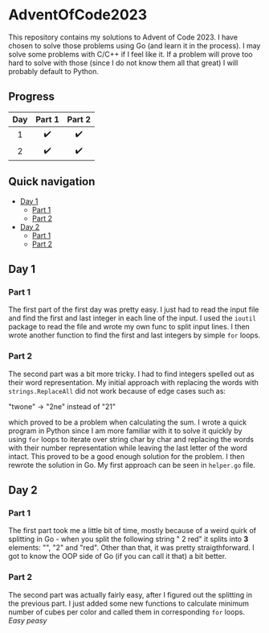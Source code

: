 # AdventOfCode2023
This repository contains my solutions to <a style=text-decoration:none href="https://adventofcode.com/2023">Advent of Code 2023</a>. I have chosen to solve those problems using Go (and learn it in the process). I may solve some problems with C/C++ if I feel like it. If a problem will prove too hard to solve with those (since I do not know them all that great) I will probably default to Python.

## Progress
| Day | Part 1 | Part 2 |
|:---:|:------:|:------:|
|  1  |   ✔️   |   ✔️   |
|  2  |   ✔️   |   ✔️   |

## Quick navigation
- [Day 1](#day-1)
  - [Part 1](#part-1)
  - [Part 2](#part-2)
- [Day 2](#day-2)
    - [Part 1](#part-1-1)
    - [Part 2](#part-2-1)


## Day 1
### Part 1
The first part of the first day was pretty easy. I just had to read the input file and find the first and last integer in each line of the input. I used the `ioutil` package to read the file and wrote my own func to split input lines. I then wrote another function to find the first and last integers by simple `for` loops.

### Part 2
The second part was a bit more tricky. I had to find integers spelled out as their word representation. My initial approach with replacing the words with `strings.ReplaceAll` did not work because of edge cases such as: 

"twone" -> "2ne" instead of "21"

which proved to be a problem when calculating the sum. I wrote a quick program in Python since I am more familiar with it to solve it quickly by using `for` loops to iterate over string char by char and replacing the words with their number representation while leaving the last letter of the word intact. This proved to be a good enough solution for the problem. I then rewrote the solution in Go. My first approach can be seen in `helper.go` file.

## Day 2
### Part 1
The first part took me a little bit of time, mostly because of a weird quirk of splitting in Go - when you split the following string " 2 red" it splits into **3** elements: "", "2" and "red". Other than that, it was pretty straigthforward. I got to know the OOP side of Go (if you can call it that) a bit better. 

### Part 2
The second part was actually fairly easy, after I figured out the splitting in the previous part. I just added some new functions to calculate minimum number of cubes per color and called them in corresponding `for` loops. *Easy peasy*
